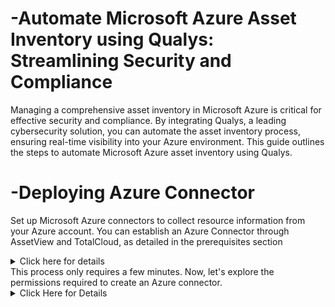 # -Automate Microsoft Azure Asset Inventory using Qualys: Streamlining Security and Compliance

Managing a comprehensive asset inventory in Microsoft Azure is critical for effective security and compliance. By integrating Qualys, a leading cybersecurity solution, you can automate the asset inventory process, ensuring real-time visibility into your Azure environment. This guide outlines the steps to automate Microsoft Azure asset inventory using Qualys.

# -Deploying Azure Connector

Set up Microsoft Azure connectors to collect resource information from your Azure account. You can establish an Azure Connector through AssetView and TotalCloud, as detailed in the prerequisites section<details> <summary> Click here for details</summary>
# -Pre-requisites :smile:
Before you create an Azure connector, ensure that you have the following permissions:
 - :book:Assign Azure Active Directory permissions to register an application with your Azure
Active Directory
- :book:Checking Azure Subscription Permissions to assign the application to a role in your
Azure subscription</details>
This process only requires a few minutes. Now, let's explore the permissions required to create an Azure connector.<details>
  <summary>Click Here for Details</summary>
